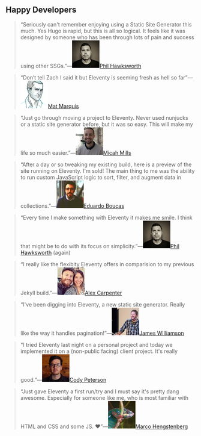 ## Happy Developers

> “Seriously can't remember enjoying using a Static Site Generator this much. Yes Hugo is rapid, but this is all so logical. It feels like it was designed by someone who has been through lots of pain and success using other SSGs.”—[![@philhawksworth](/img/avatars/philhawksworth.jpg)Phil Hawksworth](https://twitter.com/philhawksworth)

> “Don’t tell Zach I said it but Eleventy is seeming fresh as hell so far”—[![@wilto](/img/avatars/wilto.jpg)Mat Marquis](https://twitter.com/wilto)

> “Just go through moving a project to Eleventy. Never used nunjucks or a static site generator before, but it was so easy. This will make my life so much easier.”—[![@micahmills](/img/avatars/micahmills.jpg)Micah Mills](https://twitter.com/micahmills/status/973660230453211136)

> “After a day or so tweaking my existing build, here is a preview of the site running on Eleventy. I'm sold! The main thing to me was the ability to run custom JavaScript logic to sort, filter, and augment data in collections.”—[![@eduardoboucas](/img/avatars/eduardoboucas.jpg)Eduardo Bouças](https://twitter.com/eduardoboucas/status/1001158411583721473)

> “Every time I make something with Eleventy it makes me smile. I think that might be to do with its focus on simplicity.”—[![@philhawksworth](/img/avatars/philhawksworth.jpg)Phil Hawksworth](https://twitter.com/philhawksworth/status/998891176550977537) (again)

> “I really like the flexibity Eleventy offers in comparision to my previous Jekyll build.”—[![@hybrid_alex](/img/avatars/hybrid_alex.jpg)Alex Carpenter](https://alexcarpenter.me/posts/2018/05/back-to-static)

> “I've been digging into Eleventy, a new static site generator. Really like the way it handles pagination!”—[![@jameswillweb](/img/avatars/jameswillweb.jpg)James Williamson](https://twitter.com/jameswillweb/status/951488360543121408)

> “I tried Eleventy last night on a personal project and today we implemented it on a (non-public facing) client project. It's really good.”—[![@codypeterson](/img/avatars/codypeterson.jpg)Cody Peterson](https://twitter.com/codypeterson/status/950568228559904768)

> “Just gave Eleventy a first run/try and I must say it's pretty dang awesome. Especially for someone like me, who is most familiar with HTML and CSS and some JS. ❤️”—[![@jameswillweb](/img/avatars/nice2meatu.jpg)Marco Hengstenberg](https://twitter.com/nice2meatu/status/1004665956885520384)